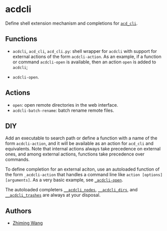 # acdcli

Define shell extension mechanism and completions for
[`acd_cli`](https://github.com/yadayada/acd_cli/).

## Functions

* `acdcli`, `acd_cli`, `acd_cli.py`: shell wrapper for `acdcli` with support
  for external actions of the form `acdcli-action`. As an example, if a
  function or command `acdcli-open` is available, then an action `open` is
  added to `acdcli`;

* `acdcli-open`.

## Actions

* `open`: open remote directories in the web interface.
* `acdcli-batch-rename`: batch rename remote files.

## DIY

Add an executable to search path or define a function with a name of the form
`acdcli-action`, and it will be available as an action for `acd_cli` and
equivalents. Note that internal actions always take precedence on external
ones, and among external actions, functions take precedence over commands.

To define completion for an external aciton, use an autoloaded function of the
form `_acdcli-action` that handles a command line like `action [options]
[arguments]`. As a very basic example, see
[`_acdcli-open`](functions/_acdcli-open).

The autoloaded completers [`__acdcli_nodes`](functions/__acdcli_nodes),
[`__acdcli_dirs`](functions/__acdcli_dirs), and
[`__acdcli_trashes`](functions/__acdcli_trashes) are always at your disposal.

## Authors

* [Zhiming Wang](https://github.com/zmwangx)
